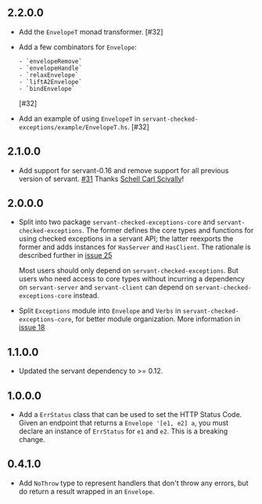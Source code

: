 ## 2.2.0.0

*   Add the `EnvelopeT` monad transformer. [#32]

*   Add a few combinators for `Envelope`:

        - `envelopeRemove`
        - `envelopeHandle`
        - `relaxEnvelope`
        - `liftA2Envelope`
        - `bindEnvelope`

    [#32]

*   Add an example of using `EnvelopeT` in
    `servant-checked-exceptions/example/EnvelopeT.hs`. [#32]

## 2.1.0.0

*   Add support for servant-0.16 and remove support for all previous version of
    servant. [#31](https://github.com/cdepillabout/servant-checked-exceptions/pull/31)
    Thanks [Schell Carl Scivally](https://github.com/schell)!

## 2.0.0.0

*   Split into two package `servant-checked-exceptions-core` and
    `servant-checked-exceptions`. The former defines the core types
    and functions for using checked exceptions in a servant API;
    the latter reexports the former and adds instances for `HasServer`
    and `HasClient`. The rationale is described further in
    [issue 25](https://github.com/cdepillabout/servant-checked-exceptions/issues/25)

    Most users should only depend on `servant-checked-exceptions`.
    But users who need access to core types without incurring a dependency
    on `servant-server` and `servant-client` can depend on
    `servant-checked-exceptions-core` instead.

*   Split `Exceptions` module into `Envelope` and `Verbs` in
    `servant-checked-exceptions-core`, for better module organization.
    More information in
    [issue 18](https://github.com/cdepillabout/servant-checked-exceptions/issues/18)

## 1.1.0.0

*   Updated the servant dependency to >= 0.12.

## 1.0.0.0

*   Add a `ErrStatus` class that can be used to set the HTTP Status Code. Given
    an endpoint that returns a `Envelope '[e1, e2] a`, you must declare an
    instance of `ErrStatus` for `e1` and `e2`.  This is a breaking change.

## 0.4.1.0

*   Add `NoThrow` type to represent handlers that don't throw any errors, but
    do return a result wrapped in an `Envelope`.
